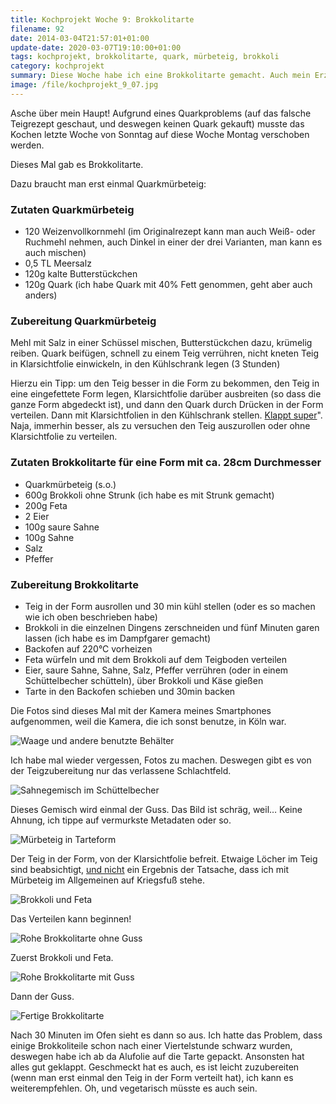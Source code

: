 ```yaml
---
title: Kochprojekt Woche 9: Brokkolitarte
filename: 92
date: 2014-03-04T21:57:01+01:00
update-date: 2020-03-07T19:10:00+01:00
tags: kochprojekt, brokkolitarte, quark, mürbeteig, brokkoli
category: kochprojekt
summary: Diese Woche habe ich eine Brokkolitarte gemacht. Auch mein Erzfeind, der Mürbeteig war dabei.
image: /file/kochprojekt_9_07.jpg 
---
```


Asche über mein Haupt! Aufgrund eines Quarkproblems (auf das falsche Teigrezept geschaut, und deswegen keinen Quark gekauft) musste das Kochen letzte Woche von Sonntag auf diese Woche Montag verschoben werden.

Dieses Mal gab es Brokkolitarte.

Dazu braucht man erst einmal Quarkmürbeteig:

### Zutaten Quarkmürbeteig

- 120 Weizenvollkornmehl (im Originalrezept kann man auch Weiß- oder Ruchmehl nehmen, auch Dinkel in einer der drei Varianten, man kann es auch mischen)
- 0,5 TL Meersalz
- 120g kalte Butterstückchen
- 120g Quark (ich habe Quark mit 40% Fett genommen, geht aber auch anders)

### Zubereitung Quarkmürbeteig

Mehl mit Salz in einer Schüssel mischen, Butterstückchen dazu, krümelig reiben.
Quark beifügen, schnell zu einem Teig verrühren, nicht kneten
Teig in Klarsichtfolie einwickeln, in den Kühlschrank legen (3 Stunden)

Hierzu ein Tipp: um den Teig besser in die Form zu bekommen, den Teig in eine eingefettete Form legen, Klarsichtfolie darüber ausbreiten (so dass die ganze Form abgedeckt ist), und dann den Quark durch Drücken in der Form verteilen. Dann mit Klarsichtfolien in den Kühlschrank stellen. [Klappt super](http://tvtropes.org/pmwiki/pmwiki.php/Main/SarcasmMode)". Naja, immerhin besser, als zu versuchen den Teig auszurollen oder ohne Klarsichtfolie zu verteilen.

### Zutaten Brokkolitarte für eine Form mit ca. 28cm Durchmesser

- Quarkmürbeteig (s.o.)
- 600g Brokkoli ohne Strunk (ich habe es mit Strunk gemacht)
- 200g Feta
- 2 Eier
- 100g saure Sahne
- 100g Sahne
- Salz
- Pfeffer

### Zubereitung Brokkolitarte

- Teig in der Form ausrollen und 30 min kühl stellen (oder es so machen wie ich oben beschrieben habe)
- Brokkoli in die einzelnen Dingens zerschneiden und fünf Minuten garen lassen (ich habe es im Dampfgarer gemacht)
- Backofen auf 220°C vorheizen
- Feta würfeln und mit dem Brokkoli auf dem Teigboden verteilen
- Eier, saure Sahne, Sahne, Salz, Pfeffer verrühren (oder in einem Schüttelbecher schütteln), über Brokkoli und Käse gießen
- Tarte in den Backofen schieben und 30min backen

Die Fotos sind dieses Mal mit der Kamera meines Smartphones aufgenommen, weil die Kamera, die ich sonst benutze, in Köln war.

![Waage und andere benutzte Behälter](/file/file/kochprojekt_9_01.jpg)

Ich habe mal wieder vergessen, Fotos zu machen. Deswegen gibt es von der Teigzubereitung nur das verlassene Schlachtfeld.

![Sahnegemisch im Schüttelbecher](/file/kochprojekt_9_02.jpg)

Dieses Gemisch wird einmal der Guss. Das Bild ist schräg, weil… Keine Ahnung, ich tippe auf vermurkste Metadaten oder so.

![Mürbeteig in Tarteform](/file/kochprojekt_9_03.jpg)

Der Teig in der Form, von der Klarsichtfolie befreit. Etwaige Löcher im Teig sind beabsichtigt, [und nicht](http://tvtropes.org/pmwiki/pmwiki.php/Main/SuspiciouslySpecificDenial) ein Ergebnis der Tatsache, dass ich mit Mürbeteig im Allgemeinen auf Kriegsfuß stehe.

![Brokkoli und Feta](/file/kochprojekt_9_04.jpg)

Das Verteilen kann beginnen!

![Rohe Brokkolitarte ohne Guss](/file/kochprojekt_9_05.jpg)

Zuerst Brokkoli und Feta.

![Rohe Brokkolitarte mit Guss](/file/kochprojekt_9_06.jpg)

Dann der Guss.

![Fertige Brokkolitarte](/file/kochprojekt_9_07.jpg)

Nach 30 Minuten im Ofen sieht es dann so aus. Ich hatte das Problem, dass einige Brokkoliteile schon nach einer Viertelstunde schwarz wurden, deswegen habe ich ab da Alufolie auf die Tarte gepackt. Ansonsten hat alles gut geklappt. Geschmeckt hat es auch, es ist leicht zuzubereiten (wenn man erst einmal den Teig in der Form verteilt hat), ich kann es weiterempfehlen. Oh, und vegetarisch müsste es auch sein.
